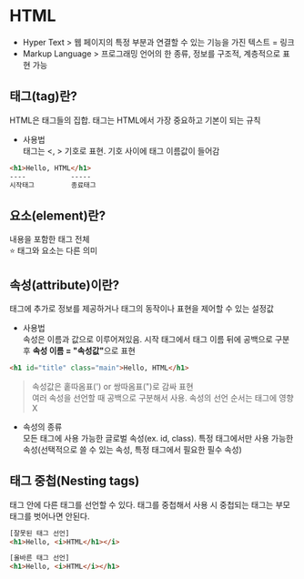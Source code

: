 # HTML
* Hyper Text > 웹 페이지의 특정 부분과 연결할 수 있는 기능을 가진 텍스트 = 링크
* Markup Language > 프로그래밍 언어의 한 종류, 정보를 구조적, 계층적으로 표현 가능

## 태그(tag)란?
HTML은 태그들의 집합. 태그는 HTML에서 가장 중요하고 기본이 되는 규칙
* 사용법<br/>
태그는 <, > 기호로 표현. 기호 사이에 태그 이름값이 들어감
```html
<h1>Hello, HTML</h1>
----           -----
시작태그         종료태그
```

## 요소(element)란?
내용을 포함한 태그 전체<br/>
⭐️ 태그와 요소는 다른 의미

## 속성(attribute)이란?
태그에 추가로 정보를 제공하거나 태그의 동작이나 표현을 제어할 수 있는 설정값
* 사용법<br>
속성은 이름과 값으로 이루어져있음. 시작 태그에서 태그 이름 뒤에 공백으로 구분 후 <b>속성 이름 = "속성값"</b>으로 표현
```html
<h1 id="title" class="main">Hello, HTML</h1>
```
> 속성값은 홑따옴표(') or 쌍따옴표(")로 감싸 표현<br/>
> 여러 속성을 선언할 때 공백으로 구분해서 사용. 속성의 선언 순서는 태그에 영향X
* 속성의 종류<br>
모든 태그에 사용 가능한 글로벌 속성(ex. id, class). 특정 태그에서만 사용 가능한 속성(선택적으로 쓸 수 있는 속성, 특정 태그에서 필요한 필수 속성)

## 태그 중첩(Nesting tags)<br>
태그 안에 다른 태그를 선언할 수 있다. 태그를 중첩해서 사용 시 중첩되는 태그는 부모 태그를 벗어나면 안된다.
```html
[잘못된 태그 선언]
<h1>Hello, <i>HTML</h1></i>

[올바른 태그 선언]
<h1>Hello, <i>HTML</i></h1>
```
